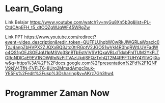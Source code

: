 # Learn_Golang

Link Belajar https://www.youtube.com/watch?v=nyGu8Xn5b3g&list=PL-CtdCApEFH_t5_dtCQZgWJqWF45WRgZw

Link PPT https://www.youtube.com/redirect?event=video_description&redir_token=QUFFLUhqbW0wRkJlWGRLaWxaclc0TzJ4anpZbHVPX2ZJQXxBQ3Jtc0trRGptV2JGOS1wVkl4R0hqRWtLUVFadWo4QS1pOEJSOEJqU1pMSVg3SnBTbEstVlVSV1QxaVBLdTdxbFhITUM2YkFLTGRoNDlCaE9EV1NOWjRpNzFiTVAzUkdjSFQzTnhQT2M4RFFTUHY4YllVQjlXaw&q=https%3A%2F%2Fdocs.google.com%2Fpresentation%2Fd%2F1QNFV9kjV4TfN-FVFLT6-8Urq2MmadAmgc1puk-YE5Fs%2Fedit%3Fusp%3Dsharing&v=AKrz7Gh3hw4

# Programmer Zaman Now
